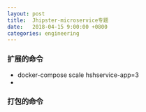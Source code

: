 ```yaml
---
layout: post
title:  Jhipster-microservice专题
date:   2018-04-15 9:00:00 +0800
categories: engineering
---
```

### 扩展的命令
- docker-compose scale hshservice-app=3
-

### 打包的命令
